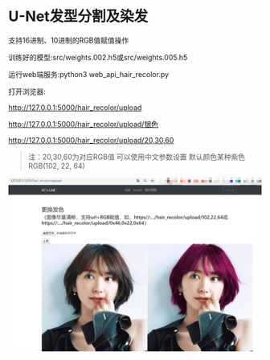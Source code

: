 # U-Net发型分割及染发

支持16进制、10进制的RGB值赋值操作

训练好的模型:src/weights.002.h5或src/weights.005.h5

运行web端服务:python3 web_api_hair_recolor.py

打开浏览器:

http://127.0.0.1:5000/hair_recolor/upload

http://127.0.0.1:5000/hair_recolor/upload/银色

http://127.0.0.1:5000/hair_recolor/upload/20,30,60  

> 注：20,30,60为对应RGB值
> 可以使用中文参数设置
> 默认颜色某种紫色RGB(102, 22, 64)

<img src="screenshots/测试截图.png" alt="测试" style="zoom: 80%;" />
